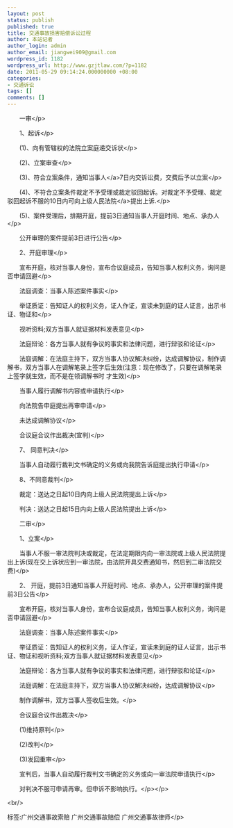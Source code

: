 ```yaml
---
layout: post
status: publish
published: true
title: 交通事故损害赔偿诉讼过程
author: 本站记者
author_login: admin
author_email: jiangwei909@gmail.com
wordpress_id: 1182
wordpress_url: http://www.gzjtlaw.com/?p=1182
date: 2011-05-29 09:14:24.000000000 +08:00
categories:
- 交通诉讼
tags: []
comments: []
---
```

<p><p>　　一审<&#47;p><p>　　1、起诉<&#47;p><p>　　(1)、向有管辖权的法院立案庭递交诉状<&#47;p><p>　　(2)、立案审查<&#47;p><p>　　(3)、符合立案条件，通知<a>当事人<&#47;a>7日内交诉讼费，交费后予以立案<&#47;p><p>　　(4)、不符合立案条件裁定不予受理或裁定驳回起诉。对裁定不予受理、裁定驳回起诉不服的10日内可向上级<a>人民法院<&#47;a>提出上诉.<&#47;p><p>　　(5)、案件受理后，排期开庭，提前3日通知当事人开庭时间、地点、承办人<&#47;p><p>　　公开审理的案件提前3日进行公告<&#47;p><p>　　2、开庭审理<&#47;p><p>　　宣布开庭，核对当事人身份，宣布合议庭成员，告知当事人权利义务，询问是否申请回避<&#47;p><p>　　法庭调查：当事人陈述案件事实<&#47;p><p>　　举证质证：告知证人的权利义务，证人作证，宣读未到庭的证人证言，出示书证、物证和<&#47;p><p>　　视听资料;双方当事人就证据材料发表意见<&#47;p><p>　　法庭辩论：各方当事人就有争议的事实和法律问题，进行辩驳和论证<&#47;p><p>　　法庭调解：在法庭主持下，双方当事人协议解决纠纷，达成调解协议，制作调解书，双方当事人在调解笔录上签字后生效(注意：现在修改了，只要在调解笔录上签字就生效，而不是在领调解书时 才生效)<&#47;p><p>　　当事人履行调解书内容或申请执行<&#47;p><p>　　向法院告申庭提出再审申请<&#47;p><p>　　未达成调解协议<&#47;p><p>　　合议庭合议作出裁决(宣判)<&#47;p><p>　　7、 同意判决<&#47;p><p>　　当事人自动履行裁判文书确定的义务或向我院告诉庭提出执行申请<&#47;p><p>　　8、不同意裁判<&#47;p><p>　　裁定：送达之日起10日内向上级人民法院提出上诉<&#47;p><p>　　判决：送达之日起15日内向上级人民法院提出上诉<&#47;p><p>　　二审<&#47;p><p>　　1、立案<&#47;p><p>　　当事人不服一审法院判决或裁定，在法定期限内向一审法院或上级人民法院提出上诉(现在交上诉状应到一审法院，由法院开具交费通知书，然后到二审法院交费)<&#47;p><p>　　2、 开庭，提前3日通知当事人开庭时间、地点、承办人，公开审理的案件提前3日公告<&#47;p><p>　　宣布开庭，核对当事人身份，宣布合议庭成员，告知当事人权利义务，询问是否申请回避<&#47;p><p>　　法庭调查：当事人陈述案件事实<&#47;p><p>　　举证质证：告知证人的权利义务，证人作证，宣读未到庭的证人证言，出示书证、物证和视听资料;双方当事人就证据材料发表意见<&#47;p><p>　　法庭辩论：各方当事人就有争议的事实和法律问题，进行辩驳和论证<&#47;p><p>　　法庭调解：在法庭主持下，双方当事人协议解决纠纷，达成调解协议<&#47;p><p>　　制作调解书，双方当事人签收后生效。<&#47;p><p>　　合议庭合议作出裁决<&#47;p><p>　　(1)维持原判<&#47;p><p>　　(2)改判<&#47;p><p>　　(3)发回重审<&#47;p><p>　　宣判后，当事人自动履行裁判文书确定的义务或向一审法院申请执行<&#47;p><p>　　对判决不服可申请再审。但申诉不影响执行。<&#47;p><&#47;p><br&#47;><p>标签:广州交通事故索赔 广州交通事故赔偿 广州交通事故律师<&#47;p>
